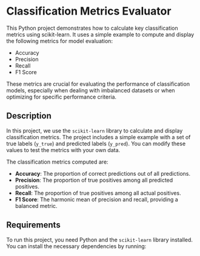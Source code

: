 # Classification Metrics Evaluator

This Python project demonstrates how to calculate key classification metrics using scikit-learn. It uses a simple example to compute and display the following metrics for model evaluation:

- Accuracy
- Precision
- Recall
- F1 Score

These metrics are crucial for evaluating the performance of classification models, especially when dealing with imbalanced datasets or when optimizing for specific performance criteria.

## Description

In this project, we use the `scikit-learn` library to calculate and display classification metrics. The project includes a simple example with a set of true labels (`y_true`) and predicted labels (`y_pred`). You can modify these values to test the metrics with your own data.

The classification metrics computed are:

- **Accuracy**: The proportion of correct predictions out of all predictions.
- **Precision**: The proportion of true positives among all predicted positives.
- **Recall**: The proportion of true positives among all actual positives.
- **F1 Score**: The harmonic mean of precision and recall, providing a balanced metric.

## Requirements

To run this project, you need Python and the `scikit-learn` library installed. You can install the necessary dependencies by running:

